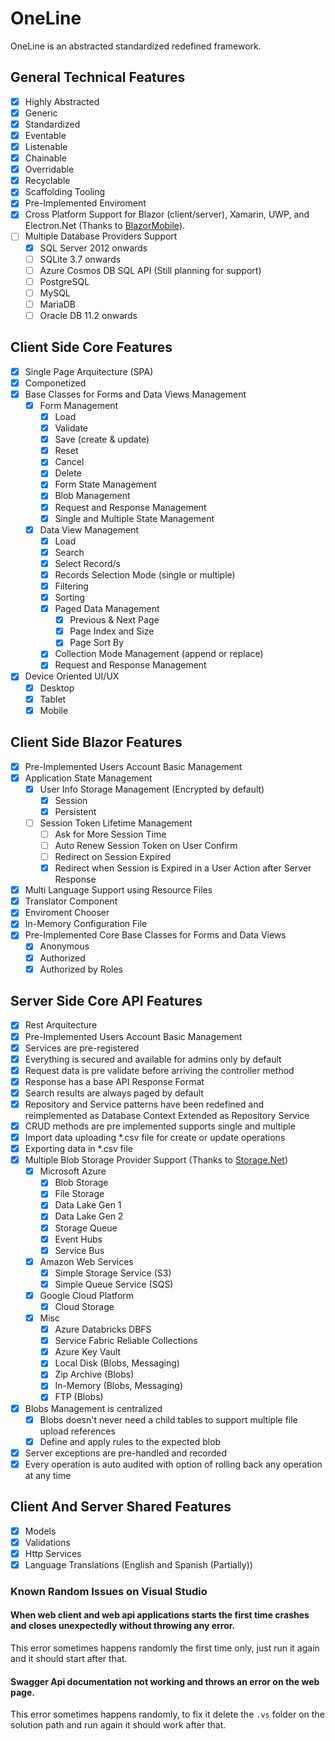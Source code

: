 # OneLine

OneLine is an abstracted standardized redefined framework.

## General Technical Features 

- [x] Highly Abstracted
- [x] Generic
- [x] Standardized
- [x] Eventable
- [x] Listenable
- [x] Chainable
- [x] Overridable
- [x] Recyclable
- [x] Scaffolding Tooling
- [x] Pre-Implemented Enviroment
- [x] Cross Platform Support for Blazor (client/server), Xamarin, UWP, and Electron.Net (Thanks to [BlazorMobile](https://github.com/Daddoon/BlazorMobile)).
- [ ] Multiple Database Providers Support
  - [x] SQL Server 2012 onwards
  - [ ] SQLite 3.7 onwards
  - [ ] Azure Cosmos DB SQL API (Still planning for support)
  - [ ] PostgreSQL
  - [ ] MySQL
  - [ ] MariaDB
  - [ ] Oracle DB 11.2 onwards

## Client Side Core Features

- [x] Single Page Arquitecture (SPA)
- [x] Componetized
- [x] Base Classes for Forms and Data Views Management
  - [x] Form Management 
    - [x] Load
    - [x] Validate
    - [x] Save (create & update)
    - [x] Reset
    - [x] Cancel
    - [x] Delete
    - [x] Form State Management
    - [x] Blob Management
    - [x] Request and Response Management
    - [x] Single and Multiple State Management  
  - [x] Data View Management
    - [x] Load
    - [x] Search
    - [x] Select Record/s
    - [x] Records Selection Mode (single or multiple)
    - [x] Filtering
    - [x] Sorting
    - [x] Paged Data Management
      - [x] Previous & Next Page
      - [x] Page Index and Size
      - [x] Page Sort By
    - [x] Collection Mode Management (append or replace)
    - [x] Request and Response Management
- [x] Device Oriented UI/UX
  - [x] Desktop
  - [x] Tablet
  - [x] Mobile
  
## Client Side Blazor Features

- [x] Pre-Implemented Users Account Basic Management
- [x] Application State Management
  - [x] User Info Storage Management (Encrypted by default)
    - [x] Session
    - [x] Persistent
  - [ ] Session Token Lifetime Management
    - [ ] Ask for More Session Time
    - [ ] Auto Renew Session Token on User Confirm
    - [ ] Redirect on Session Expired
    - [x] Redirect when Session is Expired in a User Action after Server Response 
- [x] Multi Language Support using Resource Files
- [x] Translator Component
- [x] Enviroment Chooser
- [x] In-Memory Configuration File
- [x] Pre-Implemented Core Base Classes for Forms and Data Views
  - [x] Anonymous
  - [x] Authorized
  - [x] Authorized by Roles

## Server Side Core API Features
- [x] Rest Arquitecture
- [x] Pre-Implemented Users Account Basic Management
- [x] Services are pre-registered
- [x] Everything is secured and available for admins only by default
- [x] Request data is pre validate before arriving the controller method
- [x] Response has a base API Response Format
- [x] Search results are always paged by default
- [x] Repository and Service patterns have been redefined and reimplemented as Database Context Extended as Repository Service
- [x] CRUD methods are pre implemented supports single and multiple
- [x] Import data uploading *.csv file for create or update operations
- [x] Exporting data in *.csv file
- [x] Multiple Blob Storage Provider Support (Thanks to [Storage.Net](https://github.com/aloneguid/storage))
  - [x] Microsoft Azure
    - [x] Blob Storage
    - [x] File Storage
    - [x] Data Lake Gen 1
    - [x] Data Lake Gen 2
    - [x] Storage Queue
    - [x] Event Hubs
    - [x] Service Bus
  - [x] Amazon Web Services
    - [x] Simple Storage Service (S3)
    - [x] Simple Queue Service (SQS)
  - [x] Google Cloud Platform
    - [x] Cloud Storage
  - [x] Misc
    - [x] Azure Databricks DBFS
    - [x] Service Fabric Reliable Collections
    - [x] Azure Key Vault
    - [x] Local Disk (Blobs, Messaging)
    - [x] Zip Archive (Blobs)
    - [x] In-Memory (Blobs, Messaging)
    - [x] FTP (Blobs)
- [x] Blobs Management is centralized
  - [x] Blobs doesn't never need a child tables to support multiple file upload references
  - [x] Define and apply rules to the expected blob
- [x] Server exceptions are pre-handled and recorded
- [x] Every operation is auto audited with option of rolling back any operation at any time

## Client And Server Shared Features
- [x] Models
- [x] Validations
- [x] Http Services
- [x] Language Translations (English and Spanish (Partially))

### Known Random Issues on Visual Studio

#### When web client and web api applications starts the first time crashes and closes unexpectedly without throwing any error.

This error sometimes happens randomly the first time only, just run it again and it should start after that.

#### Swagger Api documentation not working and throws an error on the web page.

This error sometimes happens randomly, to fix it delete the `.vs` folder on the solution path and run again it should work after that.
